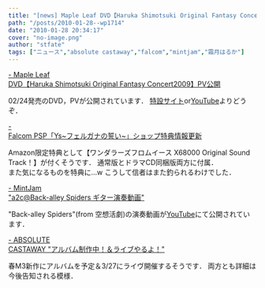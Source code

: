 ```yaml
---
title: "[news] Maple Leaf DVD【Haruka Shimotsuki Original Fantasy Concert2009】PV公開"
path: "/posts/2010-01-28--wp1714"
date: "2010-01-28 20:34:17"
cover: "no-image.png"
author: "stfate"
tags: ["ニュース","absolute castaway","falcom","mintjam","霜月はるか"]
---
```


<style type="text/css">
<!--
p {white-space: pre-wrap};
-->
</style>

<a  href="http://shimotsukin.com/" target="_blank">- Maple Leaf DVD【Haruka Shimotsuki Original Fantasy Concert2009】PV公開</a>
<div >02/24発売のDVD，PVが公開されています．
<a href="http://www.team-e.co.jp/sp/ofc2009_dvd/" target="_blank">特設サイト</a>or<a href="http://www.youtube.com/watch?v=SeBrjjjoq8M&feature=player_embedded" target="_blank">YouTube</a>よりどうぞ．</div>

<a  href="http://www.falcom.co.jp/info/index.html" target="_blank">- Falcom PSP「Ys~フェルガナの誓い~」ショップ特典情報更新</a>
<div >Amazon限定特典として【ワンダラーズフロムイース X68000 Original Sound Track！】が付くそうです．
通常版とドラマCD同梱版両方に付属．
<div >また気になるものを特典に…w こうして信者はまた釣られるわけでした．</div></div>

<a  href="http://ameblo.jp/mint-jam/" target="_blank">- MintJam "a2c@Back-alley Spiders ギター演奏動画"</a>
<div >"Back-alley Spiders"(from 空想活劇)の演奏動画が<a href="http://www.youtube.com/watch?v=7U4ug2LWnqM" target="_blank">YouTube</a>にて公開されています．</div>

<a  href="http://shule-aroon.jugem.jp/" target="_blank">- ABSOLUTE CASTAWAY "アルバム制作中！＆ライブやるよ！"</a>
<div >春M3新作にアルバムを予定＆3/27にライヴ開催するそうです．
両方とも詳細は今後告知される模様．</div>